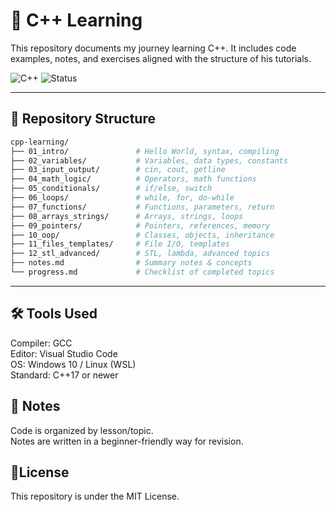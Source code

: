 

# 📘 C++ Learning 

This repository documents my journey learning C++. It includes code examples, notes, and exercises aligned with the structure of his tutorials.

![C++](https://img.shields.io/badge/C%2B%2B-blue?style=flat-square&logo=c%2B%2B)
![Status](https://img.shields.io/badge/Learning-In--Progress-green?style=flat-square)

---

## 📂 Repository Structure

```bash
cpp-learning/
├── 01_intro/               # Hello World, syntax, compiling
├── 02_variables/           # Variables, data types, constants
├── 03_input_output/        # cin, cout, getline
├── 04_math_logic/          # Operators, math functions
├── 05_conditionals/        # if/else, switch
├── 06_loops/               # while, for, do-while
├── 07_functions/           # Functions, parameters, return
├── 08_arrays_strings/      # Arrays, strings, loops
├── 09_pointers/            # Pointers, references, memory
├── 10_oop/                 # Classes, objects, inheritance
├── 11_files_templates/     # File I/O, templates
├── 12_stl_advanced/        # STL, lambda, advanced topics
├── notes.md                # Summary notes & concepts
└── progress.md             # Checklist of completed topics
```
---

  ## 🛠 Tools Used
Compiler: GCC
<br>
Editor: Visual Studio Code
<br>
OS: Windows 10 / Linux (WSL)
<br>
Standard: C++17 or newer
<br>

## 🧠 Notes
Code is organized by lesson/topic.
<br>
Notes are written in a beginner-friendly way for revision.
<br>

## 📄License

This repository is under the MIT License.





